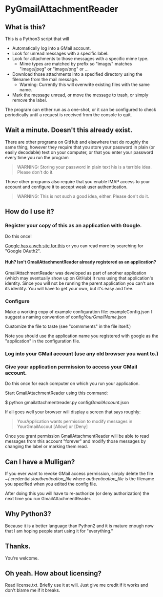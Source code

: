 # PyGmailAttachmentReader

## What is this?

This is a Python3 script that will
* Automatically log into a GMail account.
* Look for unread messages with a specific label.
* Look for attachments to those messages with a specific mime type.
    * Mime types are matched by prefix so "image/" matches "image/jpeg" or
      "image/png" or ...
* Download those attachments into a specified directory using the filename
  from the mail message.
    * Warning: Currently this will overwrite existing files with the same name.
* Mark the message unread, or move the message to trash, or simply remove the label.

The program can either run as a one-shot, or it can be configured to check periodically
until a request is received from the console to quit.

## Wait a minute.  Doesn't this already exist.

There are other programs on GitHub and elsewhere that do roughly the same thing,
however they require that you store your password in plain (or easily decodable)
text on your computer, or that you enter your password every time you run the program

> WARNING: Storing your password in plain text his is a terrible idea.  Please don't do it.

Those other programs also require that you enable IMAP access to your account and
configure it to accept weak user authentication.

> WARNING: This is not such a good idea, either.  Please don't do it.

## How do I use it?

### Register your copy of this as an application with Google.

  Do this once!

[Google has a web site for this](https://console.developers.google.com/apis/dashboard)
or you can read more by searching for "Google OAuth2".

#### Huh? Isn't GmailAttachmentReader already registered as an application?

GmailAttachmentReader was developed as part of another application (which may eventually show up on GitHub)
It runs using that application's identity.  Since you will not be running the parent application
you can't use its identity.  You will have to get your own, but it's easy and free.

### Configure

Make a working copy of example configuration file: exampleConfig.json
I suggest a naming convention of config*YourGmailName*.json

Customize the file to taste (see "commments" in the file itself.)

Note you should use the application name you registered with google as the
"application" in the configuration file.

### Log into your GMail account (use any old browser you want to.)

### Give your application permission to access your GMail account.

  Do this once for each computer on which you run your application.

Start GmailAttachmentReader using this command:

 $ python gmailattachmentreader.py config*GmailAccount*.json

If all goes well your browser will display a screen that says roughly:

> YourApplication wants permission to modify messages in YourGmailAccout
   [Allow] or [Deny]

Once you grant permission GmailAttachmentReader will be able to read messages from this account
"forever" and modify those messages by changing the label or marking them read.

## Can I have a Mulligan?

If you ever want to revoke GMail access permission, simply delete the file
~/.credentials/*authentication_file* where *authentication_file* is the
filename you specified when you edited the config file.

After doing this you will have to re-authorize (or deny authorization) the next
time you run GmailAttachmentReader.

## Why Python3?

Because it is a better language than Python2 and it is mature enough now that I
am hoping people start using it for "everything."

## Thanks.

You're welcome.

## Oh yeah.  How about licensing?

Read license.txt.   Briefly use it at will.  Just give me credit if it works and
don't blame me if it breaks.  
